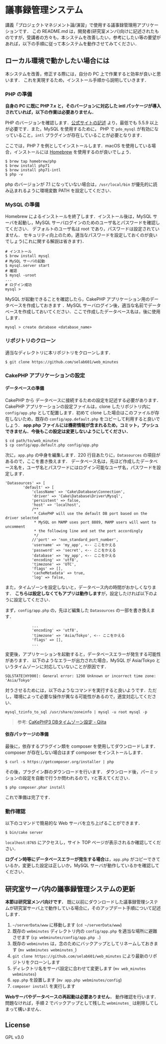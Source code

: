 # 議事録管理システム

講義「プロジェクトマネジメント論/演習」で使用する議事録管理用アプリケーションです．
この README.md は，開発者(研究室メンバ)向けに記述されたものですが，受講者の方々も，本システムを改善したい，参考にしたい等の要望があれば，以下の手順に従って本システムを動作させてみてください．

## ローカル環境で動かしたい場合には

本システムを改善，修正する際には，自分の PC 上で作業すると効率が良いと思います．
これを実現するため，インストール手順から説明していきます．

### PHP の準備

**自身の PC に既に PHP 7.x と，そのバージョンに対応した intl パッケージが導入されていれば，以下の作業は必要ありません．**

PHP のバージョンを確認します．[公式サイトの記述](http://book.cakephp.org/3.0/ja/quickstart.html) より，最低でも 5.5.9 以上が必要です．また，MySQL を使用するために， PHP で `pdo_mysql` が有効になっていること，`intl` プラグインが存在していることが必要となります．

ここでは，PHP 7 を例としてインストールします．macOS を使用している場合，インストールには [Homebrew](http://brew.sh/) を使用するのが良いでしょう．

``` shell
$ brew tap homebrew/php
$ brew install php71
$ brew install php71-intl
$ php -v
```

php のバージョンが 7.1 になっていない場合は，`/usr/local/bin` が優先的に読み込まれるように環境変数 PATH を設定してください．

### MySQL の準備

Homebrew によるインストールを終了します．インストール後は，MySQL サーバを起動し，MySQL サーバログインのためのユーザ名とパスワードを確認してください．
デフォルトのユーザ名は root であり，パスワードは設定されていません．
セキュリティ向上のため，適当なパスワードを設定しておくのが良いでしょう(これに関する解説は省きます)．

``` shell
# インストール
$ brew install mysql
# MySQL サーバの起動
$ mysql.server start
# 確認
$ mysql -uroot
...
# ログイン成功
mysql >
```

MySQL が起動できることを確認したら，CakePHP アプリケーション用のデータベースを作成しておきます
．MySQL サーバログイン後，適当な名前でデータベースを作成しておいてください．ここで作成したデータベース名は，後に使用します．

``` shell
mysql > create database <database_name>
```

### リポジトリのクローン

適当なディレクトリに本リポジトリをクローンします．

``` shell
$ git clone https://github.com/selab601/web_minutes
```

### CakePHP アプリケーションの設定

#### データベースの準備

CakePHP から データベースに接続するための設定を記述する必要があります．
CakePHP アプリケーションの設定ファイルは，clone したリポジトリ内に `config/app.php` として配置します．初めて clone した場合はこのファイルが存在しないため，既存の `config/app.default.php` をコピーして利用すると良いでしょう．
**app.php ファイルには機密情報が含まれるため，コミット，プッシュできません．今後もこの設定は変更しないようにしてください．**

``` shell
$ cd path/to/web_minutes
$ cp config/app.default.php config/app.php
```

次に，`app.php` の中身を編集します．220 行目あたりに，`Datasources` の項目があるので，ここを書き換えます．
データベース名は，先ほど作成したデータベース名を，ユーザ名とパスワードにはログイン可能なユーザ名，パスワードを設定します．

``` shell
'Datasources' => [
        'default' => [
            'className' => 'Cake\Database\Connection',
            'driver' => 'Cake\Database\Driver\Mysql',
            'persistent' => false,
            'host' => 'localhost',
            /**
             * CakePHP will use the default DB port based on the driver selected
             * MySQL on MAMP uses port 8889, MAMP users will want to uncomment
             * the following line and set the port accordingly
             */
            //'port' => 'non_standard_port_number',
            'username' => 'my_app', <-- ここをかえる
            'password' => 'secret', <-- ここをかえる
            'database' => 'my_app', <-- ここをかえる
            'encoding' => 'utf8',
            'timezone' => 'UTC',
            'flags' => [],
            'cacheMetadata' => true,
            'log' => false,
```

また，タイムゾーンを設定しないと，データベース内の時間がおかしくなります．
**こちらは設定しなくてもアプリは動作します**が，設定したければ以下のように設定してください．

まず，`config/app.php` の，先ほど編集した `Datasources` の一部を書き換えます．

``` shell
            ...
            'encoding' => 'utf8',
            'timezone' => 'Asia/Tokyo', <-- ここをかえる
            'flags' => [],
            ...
```

変更後，アプリケーションを起動すると，データベースエラーが発生する可能性があります．
以下のようなエラーが出力された場合，MySQL が Asia/Tokyo というタイムゾーンに対応していないことが原因です．

``` shell
SQLSTATE[HY000]: General error: 1298 Unknown or incorrect time zone: 'Asia/Tokyo'
```

対うさせるためには，以下のようなコマンドを実行すると良いようです．ただし，環境によって必要な操作が異なる可能性があるので，適宜対応してください．

``` shell
mysql_tzinfo_to_sql /usr/share/zoneinfo | mysql -u root mysql -p
```

> 参考: [CaKePHP3 DBタイムゾーン設定 - Qiita](http://qiita.com/subaru/items/75c32fc6ef172215f599)

#### 依存パッケージの準備

最後に，依存するプラグイン類を composer を使用してダウンロードします．
composer が存在しない場合はまず composer をインストールします．

``` shell
$ curl -s https://getcomposer.org/installer | php
```

その後，プラグイン群のダウンロードを行います．
ダウンロード後，パーミッションの設定を自動で行うか問われるので，`Y`と答えてください．

``` shell
$ php composer.phar install
```

これで準備は完了です．

### 動作確認

以下のコマンドで簡易的な Web サーバを立ち上げることができます．

``` shell
$ bin/cake server
```

`localhost:8765` にアクセスし，サイト TOP ページが表示されるか確認してください．

**ログイン時等にデータベースエラーが発生する場合**は，`app.php` がコピーできているか，変更した設定は正しいか，MySQL サーバが動作しているかを確認してください．

## 研究室サーバ内の議事録管理システムの更新

**本節は研究室メンバ向けです．**
既に以前にダウンロードした議事録管理システムが研究室サーバ上で動作している場合に，そのアップデート手順について記述します．

1. `~/serverData/www` に移動します (`cd ~/serverData/www`)
2. 既存の `webminutes` ディレクトリ内の `config/app.php` を適当な場所に避難させます (`cp webminutes/config/app.php .`)
3. 既存の `webminutes` は，念のためにバックアップとしてリネームしておきます (`mv webminutes webminutes_`)
4. `git clone https://github.com/selab601/web_minutes` により最新のリポジトリをクローンします
5. ディレクトリ名をサーバ設定に合わせて変更します (`mv web_minutes webminutes`)
6. `app.php` を設置します (`mv app.php webminutes/config`)
7. `composer install` を実行します

**Webサーバやデータベースの再起動は必要ありません．**
動作確認を行います．
問題なければ，手順 2 でバックアップとして残した `webminutes_` は削除してしまって構いません．

## License

GPL v3.0
